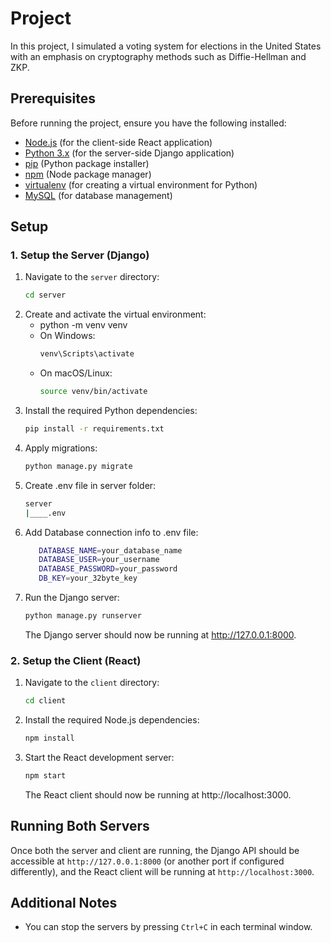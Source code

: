 # Project 
   In this project, I simulated a voting system for elections in the United States with an emphasis on cryptography methods such as Diffie-Hellman and ZKP.


## Prerequisites

Before running the project, ensure you have the following installed:

- [Node.js](https://nodejs.org/) (for the client-side React application)
- [Python 3.x](https://www.python.org/downloads/) (for the server-side Django application)
- [pip](https://pip.pypa.io/en/stable/) (Python package installer)
- [npm](https://www.npmjs.com/) (Node package manager)
- [virtualenv](https://virtualenv.pypa.io/en/latest/) (for creating a virtual environment for Python)
- [MySQL](https://www.mysql.com/downloads/) (for database management)

## Setup

### 1. Setup the Server (Django)

1. Navigate to the `server` directory:
   ```bash
   cd server
   ```
2. Create and activate the virtual environment:
   * python -m venv venv
   * On Windows:
     ```bash
     venv\Scripts\activate
     ```
   * On macOS/Linux:
     ```bash
     source venv/bin/activate
     ```
3. Install the required Python dependencies:
   ```bash
   pip install -r requirements.txt
   ```
4. Apply migrations: 
   ```bash
   python manage.py migrate
   ```
5. Create .env file in server folder: 
   ```bash
   server
   |____.env 
   ```
6. Add Database connection info to .env file:
   ```bash
      DATABASE_NAME=your_database_name
      DATABASE_USER=your_username
      DATABASE_PASSWORD=your_password
      DB_KEY=your_32byte_key
   ```
6. Run the Django server:
   ```bash
   python manage.py runserver
   ```
   The Django server should now be running at http://127.0.0.1:8000.

### 2. Setup the Client (React)

1. Navigate to the `client` directory:
   ```bash
   cd client
   ```
2. Install the required Node.js dependencies:
   ```bash
   npm install
   ```
3. Start the React development server:
   ```bash
   npm start
   ```
   The React client should now be running at http://localhost:3000.

## Running Both Servers

Once both the server and client are running, the Django API should be accessible at `http://127.0.0.1:8000` (or another port if configured differently), and the React client will be running at `http://localhost:3000`.

## Additional Notes

- You can stop the servers by pressing `Ctrl+C` in each terminal window.